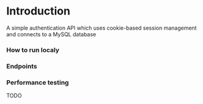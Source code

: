 # Introduction
A simple authentication API which uses cookie-based session management and connects to a MySQL database

### How to run localy 

### Endpoints

### Performance testing 
TODO

